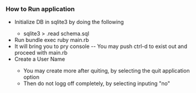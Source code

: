 <h3>How to Run application</h3>
<ul>
  <li>Initialize DB in sqlite3 by doing the following</li>
    <ul>
      <li>sqlite3 > .read schema.sql</li>
    </ul>
  <li>Run bundle exec ruby main.rb</li>
  <li>It will bring you to pry console -- You may push ctrl-d to exist out and proceed with main.rb</li>
  <li>Create a User Name</li>
    <ul>
      <li>You may create more after quiting, by selecting the quit application option</li>
      <li>Then do not logg off completely, by selecting inputing "no"</li>
    </ul>
</ul>
